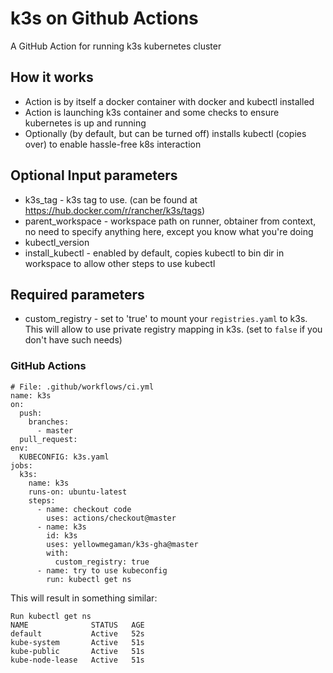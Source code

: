 # k3s on Github Actions

A GitHub Action for running k3s kubernetes cluster


## How it works
 * Action is by itself a docker container with docker and kubectl installed
 * Action is launching k3s container and some checks to ensure kubernetes is up and running
 * Optionally (by default, but can be turned off) installs kubectl (copies over) to enable hassle-free k8s interaction

## Optional Input parameters
 * k3s_tag - k3s tag to use. (can be found at https://hub.docker.com/r/rancher/k3s/tags)
 * parent_workspace - workspace path on runner, obtainer from context, no need to specify anything here, except you know what you're doing
 * kubectl_version
 * install_kubectl - enabled by default, copies kubectl to bin dir in workspace to allow other steps to use kubectl

## Required parameters
 * custom_registry - set to 'true' to mount your `registries.yaml` to k3s. This will allow to use private registry mapping in k3s. (set to `false` if you don't have such needs)
 
### GitHub Actions
```
# File: .github/workflows/ci.yml
name: k3s
on:
  push:
    branches:
      - master
  pull_request:
env:
  KUBECONFIG: k3s.yaml
jobs:
  k3s:
    name: k3s
    runs-on: ubuntu-latest
    steps:
      - name: checkout code
        uses: actions/checkout@master
      - name: k3s
        id: k3s
        uses: yellowmegaman/k3s-gha@master
        with:
          custom_registry: true
      - name: try to use kubeconfig
        run: kubectl get ns
```

This will result in something similar:
```
Run kubectl get ns
NAME              STATUS   AGE
default           Active   52s
kube-system       Active   51s
kube-public       Active   51s
kube-node-lease   Active   51s
```
